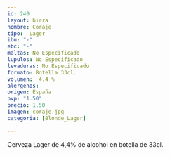 ```yaml
---
id: 240
layout: birra
nombre: Coraje
tipo:  Lager
ibu: "-"
ebc: "-"
maltas: No Especificado
lupulos: No Especificado
levaduras: No Especificado
formato: Botella 33cl.
volumen:  4.4 %
alergenos: 
origen: España
pvp: "1.50"
precio: 1.50
imagen: coraje.jpg
categoria: [Blonde_Lager]

---
```

Cerveza Lager de 4,4% de alcohol en botella de 33cl.